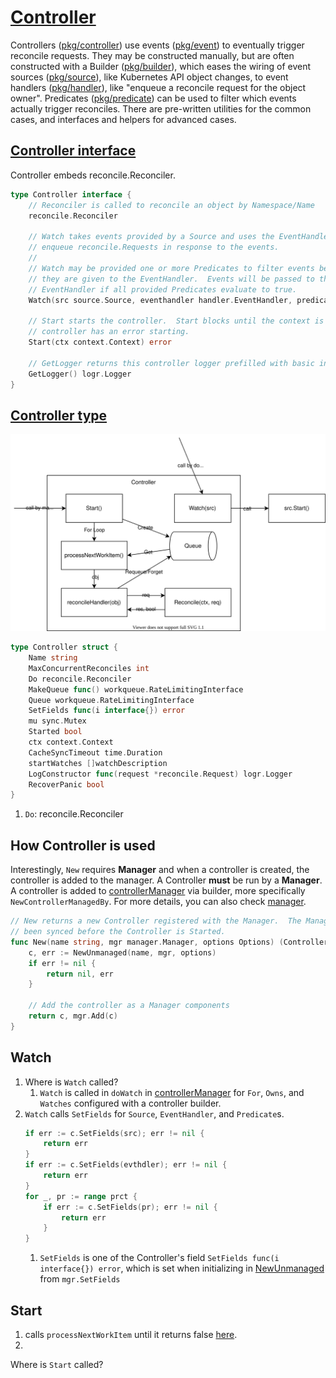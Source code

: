 # [Controller](https://pkg.go.dev/sigs.k8s.io/controller-runtime/pkg/controller)

Controllers ([pkg/controller](https://pkg.go.dev/sigs.k8s.io/controller-runtime/pkg/controller)) use events ([pkg/event](https://pkg.go.dev/sigs.k8s.io/controller-runtime/pkg/event)) to eventually trigger reconcile requests. They may be constructed manually, but are often constructed with a Builder ([pkg/builder](https://pkg.go.dev/sigs.k8s.io/controller-runtime/pkg/builder)), which eases the wiring of event sources ([pkg/source](https://pkg.go.dev/sigs.k8s.io/controller-runtime/pkg/source)), like Kubernetes API object changes, to event handlers ([pkg/handler](https://pkg.go.dev/sigs.k8s.io/controller-runtime/pkg/handler)), like "enqueue a reconcile request for the object owner". Predicates ([pkg/predicate](https://pkg.go.dev/sigs.k8s.io/controller-runtime/pkg/predicate)) can be used to filter which events actually trigger reconciles. There are pre-written utilities for the common cases, and interfaces and helpers for advanced cases.

## [Controller interface](https://github.com/kubernetes-sigs/controller-runtime/blob/v0.12.3/pkg/controller/controller.go#L66-L84)

Controller embeds reconcile.Reconciler.

```go
type Controller interface {
	// Reconciler is called to reconcile an object by Namespace/Name
	reconcile.Reconciler

	// Watch takes events provided by a Source and uses the EventHandler to
	// enqueue reconcile.Requests in response to the events.
	//
	// Watch may be provided one or more Predicates to filter events before
	// they are given to the EventHandler.  Events will be passed to the
	// EventHandler if all provided Predicates evaluate to true.
	Watch(src source.Source, eventhandler handler.EventHandler, predicates ...predicate.Predicate) error

	// Start starts the controller.  Start blocks until the context is closed or a
	// controller has an error starting.
	Start(ctx context.Context) error

	// GetLogger returns this controller logger prefilled with basic information.
	GetLogger() logr.Logger
}
```

## [Controller type](https://github.com/kubernetes-sigs/controller-runtime/blob/v0.12.3/pkg/internal/controller/controller.go#L42-L95)

![](diagram.drawio.svg)

```go
type Controller struct {
	Name string
	MaxConcurrentReconciles int
	Do reconcile.Reconciler
	MakeQueue func() workqueue.RateLimitingInterface
	Queue workqueue.RateLimitingInterface
	SetFields func(i interface{}) error
	mu sync.Mutex
	Started bool
	ctx context.Context
	CacheSyncTimeout time.Duration
	startWatches []watchDescription
	LogConstructor func(request *reconcile.Request) logr.Logger
	RecoverPanic bool
}
```

1. `Do`: reconcile.Reconciler

## How Controller is used

Interestingly, `New` requires **Manager** and when a controller is created, the controller is added to the manager. A Controller **must** be run by a **Manager**. A controller is added to [controllerManager](../manager) via builder, more specifically `NewControllerManagedBy`. For more details, you can also check [manager](../manager/).

```go
// New returns a new Controller registered with the Manager.  The Manager will ensure that shared Caches have
// been synced before the Controller is Started.
func New(name string, mgr manager.Manager, options Options) (Controller, error) {
	c, err := NewUnmanaged(name, mgr, options)
	if err != nil {
		return nil, err
	}

	// Add the controller as a Manager components
	return c, mgr.Add(c)
}
```

## Watch

1. Where is `Watch` called?
    1. `Watch` is called in `doWatch` in [controllerManager](../manager) for `For`, `Owns`, and `Watches` configured with a controller builder.
1. `Watch` calls `SetFields` for `Source`, `EventHandler`, and `Predicate`s.
    ```go
	if err := c.SetFields(src); err != nil {
		return err
	}
	if err := c.SetFields(evthdler); err != nil {
		return err
	}
	for _, pr := range prct {
		if err := c.SetFields(pr); err != nil {
			return err
		}
	}
    ```
    1. `SetFields` is one of the Controller's field `SetFields func(i interface{}) error`, which is set when initializing in [NewUnmanaged](https://github.com/kubernetes-sigs/controller-runtime/blob/v0.12.3/pkg/controller/controller.go#L100) from `mgr.SetFields`

## Start

1. calls `processNextWorkItem` until it returns false [here](https://github.com/kubernetes-sigs/controller-runtime/blob/cd0058ad295c268da1e7233e609a9a18dd60b5f6/pkg/internal/controller/controller.go#L234-L235).
1.

Where is `Start` called?
